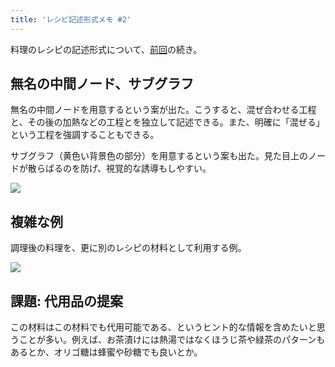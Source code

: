 ```yaml
---
title: 'レシピ記述形式メモ #2'
---
```

料理のレシピの記述形式について、[前回](https://r7kamura.com/articles/2022-05-13-mermaid-recipe-memo)の続き。

無名の中間ノード、サブグラフ
--------------

無名の中間ノードを用意するという案が出た。こうすると、混ぜ合わせる工程と、その後の加熱などの工程とを独立して記述できる。また、明確に「混ぜる」という工程を強調することもできる。

サブグラフ（黄色い背景色の部分）を用意するという案も出た。見た目上のノードが散らばるのを防げ、視覚的な誘導もしやすい。

![](https://lh4.googleusercontent.com/Pz6B8H4ZIhZnSQNhw6UNPKRgOdZO1UR3YG873otO90FVs46AaKSNdFutdJujB9RoEyGxXn2mtXD4ibcpRkeOoy2fJU3XUyNudxaxcr51DJru3nUIW9xUrtplOG-NIGI8MRG-56RU9YRd6_B7nw)

複雑な例
----

調理後の料理を、更に別のレシピの材料として利用する例。

![](https://lh6.googleusercontent.com/RtxXWTOTOxSGykutlbjUT9a8KZCUVdQN_xZvG4L0J97aF9msyuFn3PqiW-gbOnjPeUIe6ZKm77kpTcru_O0vJW_0RV2qBtYDj0XWE-6veg9w-ZMuQAPOMCcXaK_wJxH0QCoxGQaI7DbSfq8aoA)

課題: 代用品の提案
----------

この材料はこの材料でも代用可能である、というヒント的な情報を含めたいと思うことが多い。例えば、お茶漬けには熱湯ではなくほうじ茶や緑茶のパターンもあるとか、オリゴ糖は蜂蜜や砂糖でも良いとか。
